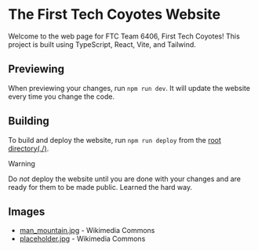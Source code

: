 # The First Tech Coyotes Website

Welcome to the web page for FTC Team 6406, First Tech Coyotes!
This project is built using TypeScript, React, Vite, and Tailwind.

## Previewing

When previewing your changes, run `npm run dev`. It will update the website every time you change the code.

## Building

To build and deploy the website, run `npm run deploy` from the [root directory(./)](./).

> [!Warning]
> Do _not_ deploy the website until you are done with your changes and are ready for them to be made public.
> Learned the hard way.

## Images

-   [man_mountain.jpg](<https://commons.wikimedia.org/wiki/File:Man_Atop_A_Mountain_(187811195).jpeg>) - Wikimedia Commons
-   [placeholder.jpg](https://commons.wikimedia.org/wiki/File:Daniel-sessler-hVXywJklGU0-unsplash.jpg) - Wikimedia Commons
